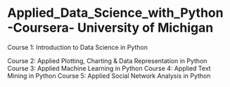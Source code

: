 # Applied_Data_Science_with_Python-Coursera- University of Michigan
Course 1: Introduction to Data Science in Python

Course 2: Applied Plotting, Charting & Data Representation in Python
Course 3: Applied Machine Learning in Python
Course 4: Applied Text Mining in Python
Course 5: Applied Social Network Analysis in Python
